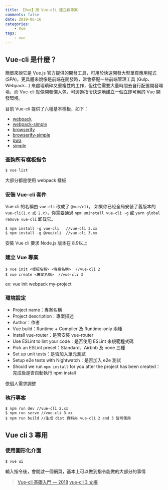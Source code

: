 ```yaml
---
title: 【Vue】用 Vue-cli 建立新專案
comments: false
date: 2019-06-16
categories:
    - Vue
tags:
    - vue
---
```


## Vue-cli 是什麼？

簡單來說它是 Vue.js 官方提供的開發工具，可用於快速開發大型單頁應用程式 (SPA)，更具體來說像是前端在開發時，常會搭配一些前端管理工具 (Gulp、Webpack…) 來處理瑣碎又重複性的工作，但往往需要大量時間去自行配置開發環境，而 Vue-cli 就像開發懶人包，可透過指令快速地建立一個立即可用的 Vue 開發環境。

目前 Vue-cli 提供了六種基本樣板，如下：
- [webpack](https://github.com/vuejs-templates/webpack)
- [webpack-simple](https://github.com/vuejs-templates/webpack-simple)
- [browserify](https://github.com/vuejs-templates/browserify)
- [browserify-simple](https://github.com/vuejs-templates/browserify-simple)
- [pwa](https://github.com/vuejs-templates/pwa)
- [simple](https://github.com/vuejs-templates/simple)

### 查詢所有樣板指令
```
$ vue list
```
大部分都是使用 webpack 樣板

### 安裝 Vue-cli 套件
Vue cli 的名稱由 `vue-cli` 改成了 `@vue/cli`。 如果你已经全局安装了舊版本的 `vue-cli(1.x 或 2.x)`，你需要通過 `npm uninstall vue-cli -g` 或 `yarn global remove vue-cli` 卸载它。
```
$ npm install -g vue-cli   //vue-cli 2.xx
$ npm install -g @vue/cli  //vue-cli 3.xx
```

安裝 Vue cli 要求 Node.js 版本在 8.9以上

### 建立 Vue 專案
```
$ vue init <樣板名稱> <專案名稱>  //vue-cli 2 
$ vue create <專案名稱>  //vue-cli 3
```

ex: vue init webpack my-project

### 環境設定

- Project name：專案名稱
- Project description：專案描述
- Author：作者
- Vue build：Runtime + Compiler 及 Runtime-only 兩種
- Install vue-router：是否安裝 vue-router
- Use ESLint to lint your code：是否使用 ESLint 來規範程式碼
- Pick an ESLint preset：Standard、Airbnb 及 none 三種
- Set up unit tests：是否加入單元測試
- Setup e2e tests with Nightwatch：是否加入 e2e 測試
- Should we run `npm install` for you after the project has been created：完成後是否自動執行 npm install

依個人需求調整

### 執行專案
```
$ npm run dev //vue-cli 2.xx
$ npm run serve //vue-cli 3.xx
$ npm run build //生成 dist 資料夾 vue-cli 2 and 3 皆可使用
```

## Vue cli 3 專用
### 使用圖形化介面
```
$ vue ui
```

輸入指令後，會開啟一個網頁，基本上可以做到指令能做的大部分的事情

>[Vue-cli 基礎入門 — 2018](https://qq7886.gitbooks.io/vue-cli-2018/content/structure/)
[vue-cli 3 文檔](https://cli.vuejs.org/zh/guide/installation.html)